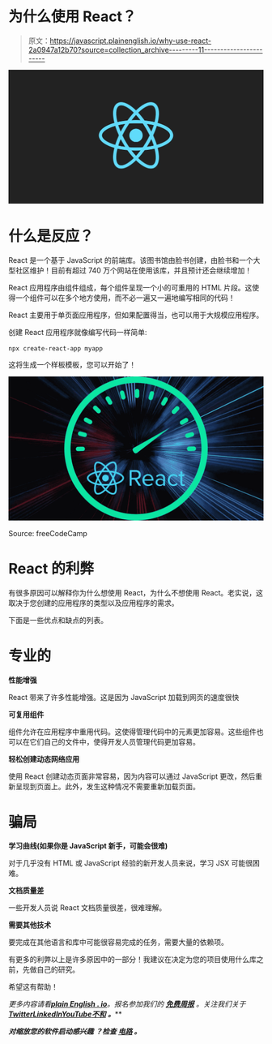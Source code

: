 # 为什么使用 React？

> 原文：<https://javascript.plainenglish.io/why-use-react-2a0947a12b70?source=collection_archive---------11----------------------->

![](img/ae5454e6a425215f817c3c32a39f6231.png)

# 什么是反应？

React 是一个基于 JavaScript 的前端库。该图书馆由脸书创建，由脸书和一个大型社区维护！目前有超过 740 万个网站在使用该库，并且预计还会继续增加！

React 应用程序由组件组成，每个组件呈现一个小的可重用的 HTML 片段。这使得一个组件可以在多个地方使用，而不必一遍又一遍地编写相同的代码！

React 主要用于单页面应用程序，但如果配置得当，也可以用于大规模应用程序。

创建 React 应用程序就像编写代码一样简单:

```
npx create-react-app myapp
```

这将生成一个样板模板，您可以开始了！

![](img/c88482d62d186494587b28e64f67bfdb.png)

Source: freeCodeCamp

# React 的利弊

有很多原因可以解释你为什么想使用 React，为什么不想使用 React。老实说，这取决于您创建的应用程序的类型以及应用程序的需求。

下面是一些优点和缺点的列表。

# 专业的

**性能增强**

React 带来了许多性能增强。这是因为 JavaScript 加载到网页的速度很快

**可复用组件**

组件允许在应用程序中重用代码。这使得管理代码中的元素更加容易。这些组件也可以在它们自己的文件中，使得开发人员管理代码更加容易。

**轻松创建动态网络应用**

使用 React 创建动态页面非常容易，因为内容可以通过 JavaScript 更改，然后重新呈现到页面上。此外，发生这种情况不需要重新加载页面。

# 骗局

**学习曲线(如果你是 JavaScript 新手，可能会很难)**

对于几乎没有 HTML 或 JavaScript 经验的新开发人员来说，学习 JSX 可能很困难。

**文档质量差**

一些开发人员说 React 文档质量很差，很难理解。

**需要其他技术**

要完成在其他语言和库中可能很容易完成的任务，需要大量的依赖项。

有更多的利弊以上是许多原因中的一部分！我建议在决定为您的项目使用什么库之前，先做自己的研究。

希望这有帮助！

*更多内容请看*[***plain English . io***](https://plainenglish.io/)*。报名参加我们的* [***免费周报***](http://newsletter.plainenglish.io/) *。关注我们关于*[***Twitter***](https://twitter.com/inPlainEngHQ)[***LinkedIn***](https://www.linkedin.com/company/inplainenglish/)*[***YouTube***](https://www.youtube.com/channel/UCtipWUghju290NWcn8jhyAw)*[***不和***](https://discord.gg/GtDtUAvyhW) ***。*****

*****对缩放您的软件启动感兴趣*** *？检查* [***电路***](https://circuit.ooo?utm=publication-post-cta) *。***